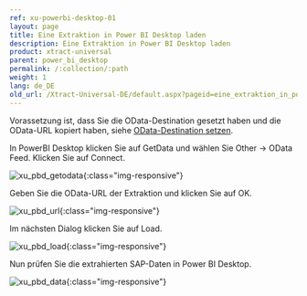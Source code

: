 ```yaml
---
ref: xu-powerbi-desktop-01
layout: page
title: Eine Extraktion in Power BI Desktop laden
description: Eine Extraktion in Power BI Desktop laden
product: xtract-universal
parent: power_bi_desktop
permalink: /:collection/:path
weight: 1
lang: de_DE
old_url: /Xtract-Universal-DE/default.aspx?pageid=eine_extraktion_in_power_bi_desktop_laden
---
```


Vorassetzung ist, dass Sie die OData-Destination gesetzt haben und die OData-URL kopiert haben, siehe [OData-Destination setzen](../odata-atom/odata_destination_setzen). 

In PowerBI Desktop klicken Sie auf GetData und wählen Sie Other -> OData Feed. Klicken Sie auf Connect. 

![xu_pbd_getodata](/img/content/xu_pbd_getodata.png){:class="img-responsive"}

Geben Sie die OData-URL der Extraktion und klicken Sie auf OK. 

![xu_pbd_url](/img/content/xu_pbd_url.png){:class="img-responsive"}

Im nächsten Dialog klicken Sie auf Load.

![xu_pbd_load](/img/content/xu_pbd_load.png){:class="img-responsive"}

Nun prüfen Sie die extrahierten SAP-Daten in Power BI Desktop. 

![xu_pbd_data](/img/content/xu_pbd_data.png){:class="img-responsive"}
